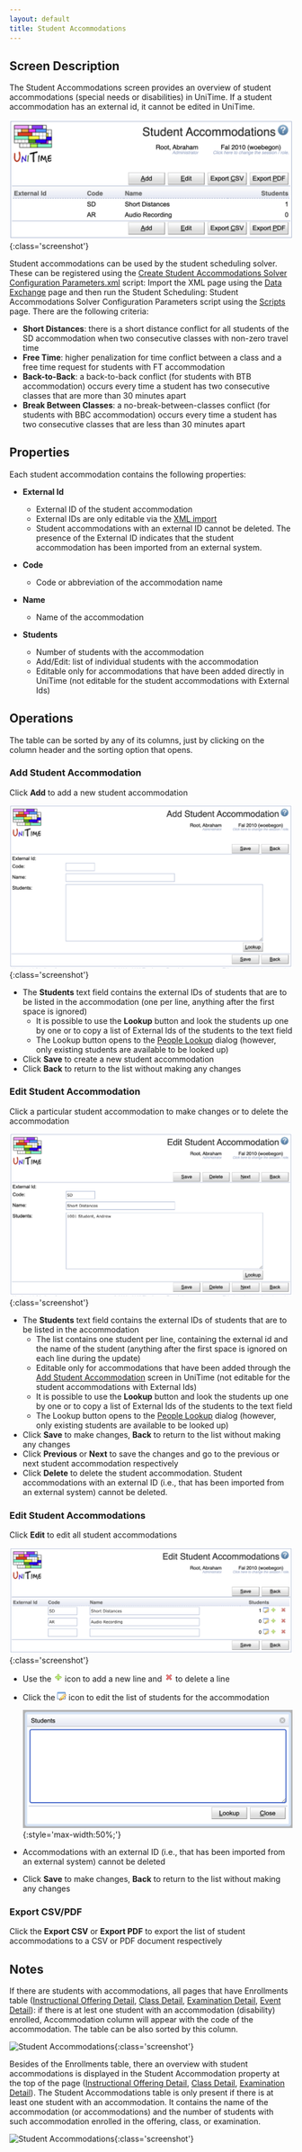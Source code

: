 ```yaml
---
layout: default
title: Student Accommodations
---
```



## Screen Description

The Student Accommodations screen provides an overview of student accommodations (special needs or disabilities) in UniTime. If a student accommodation has an external id, it cannot be edited in UniTime.

![Student Accommodations](images/student-accommodations-1.png){:class='screenshot'}

Student accommodations can be used by the student scheduling solver. These can be registered using the [Create Student Accommodations Solver Configuration Parameters.xml](https://raw.githubusercontent.com/UniTime/unitime/refs/heads/master/Documentation/Scripts/Create%20Student%20Accommodations%20Solver%20Configuration%20Parameters.xml) script: Import the XML page using the [Data Exchange](data-exchange) page and then run the Student Scheduling: Student Accommodations Solver Configuration Parameters script using the [Scripts](scripts) page. There are the following criteria:
* **Short Distances**: there is a short distance conflict for all students of the SD accommodation when two consecutive classes with non-zero travel time
* **Free Time**: higher penalization for time conflict between a class and a free time request for students with FT accommodation
* **Back-to-Back**: a back-to-back conflict (for students with BTB accommodation) occurs every time a student has two consecutive classes that are more than 30 minutes apart
* **Break Between Classes**: a no-break-between-classes conflict (for students with BBC accommodation) occurs every time a student has two consecutive classes that are less than 30 minutes apart

## Properties

Each student accommodation contains the following properties:

* **External Id**
	* External ID of the student accommodation
	* External IDs are only editable via the [XML import](https://www.unitime.org/uct_interfaces.php)
	* Student accommodations with an external ID cannot be deleted. The presence of the External ID indicates that the student accommodation has been imported from an external system.

* **Code**
	* Code or abbreviation of the accommodation name

* **Name**
	* Name of the accommodation

* **Students**
	* Number of students with the accommodation
	* Add/Edit: list of individual students with the accommodation
	* Editable only for accommodations that have been added directly in UniTime (not editable for the student accommodations with External Ids)

## Operations

The table can be sorted by any of its columns, just by clicking on the column header and the sorting option that opens.

### Add Student Accommodation
Click **Add** to add a new student accommodation

![Student Accommodations](images/student-accommodations-4.png){:class='screenshot'}

* The **Students** text field contains the external IDs of students that are to be listed in the accommodation (one per line, anything after the first space is ignored)
	* It is possible to use the **Lookup** button and look the students up one by one or to copy a list of External Ids of the students to the text field
	* The Lookup button opens to the [People Lookup](people-lookup) dialog (however, only existing students are available to be looked up)
* Click **Save** to create a new student accommodation
* Click **Back** to return to the list without making any changes

### Edit Student Accommodation
Click a particular student accommodation to make changes or to delete the accommodation

![Student Accommodations](images/student-accommodations-5.png){:class='screenshot'}

* The **Students** text field contains the external IDs of students that are to be listed in the accommodation
	* The list contains one student per line, containing the external id and the name of the student (anything after the first space is ignored on each line during the update)
	* Editable only for accommodations that have been added through the [Add Student Accommodation](add-student-accommodation) screen in UniTime (not editable for the student accommodations with External Ids)
	* It is possible to use the **Lookup** button and look the students up one by one or to copy a list of External Ids of the students to the text field
	* The Lookup button opens to the [People Lookup](people-lookup) dialog (however, only existing students are available to be looked up)
* Click **Save** to make changes, **Back** to return to the list without making any changes
* Click **Previous** or **Next** to save the changes and go to the previous or next student accommodation respectively
* Click **Delete** to delete the student accommodation. Student accommodations with an external ID (i.e., that has been imported from an external system) cannot be deleted.

### Edit Student Accommodations
Click **Edit** to edit all student accommodations

![Student Accommodations](images/student-accommodations-6.png){:class='screenshot'}

* Use the ![Add](images/icon-add.png) icon to add a new line and ![Delete](images/icon-delete.png) to delete a line
* Click the ![Edit](images/icon-lookup-person.png) icon to edit the list of students for the accommodation

	![Student Accommodations](images/student-accommodations-7.png){:style='max-width:50%;'}

* Accommodations with an external ID (i.e., that has been imported from an external system) cannot be deleted
* Click **Save** to make changes, **Back** to return to the list without making any changes

### Export CSV/PDF
Click the **Export CSV** or **Export PDF** to export the list of student accommodations to a CSV or PDF document respectively

## Notes

If there are students with accommodations, all pages that have Enrollments table ([Instructional Offering Detail](instructional-offering-detail), [Class Detail](class-detail), [Examination Detail](examination-detail), [Event Detail](event-detail)): if there is at lest one student with an accommodation (disability) enrolled, Accommodation column will appear with the code of the accommodation. The table can be also sorted by this column.



![Student Accommodations](images/student-accommodations-2.png){:class='screenshot'}

Besides of the Enrollments table, there an overview with student accommodations is displayed in the Student Accommodation property at the top of the page ([Instructional Offering Detail](instructional-offering-detail), [Class Detail](class-detail), [Examination Detail](examination-detail)). The Student Accommodations table is only present if there is at least one student with an accommodation. It contains the name of the accommodation (or accommodations) and the number of students with such accommodation enrolled in the offering, class, or examination.


![Student Accommodations](images/student-accommodations-3.png){:class='screenshot'}
